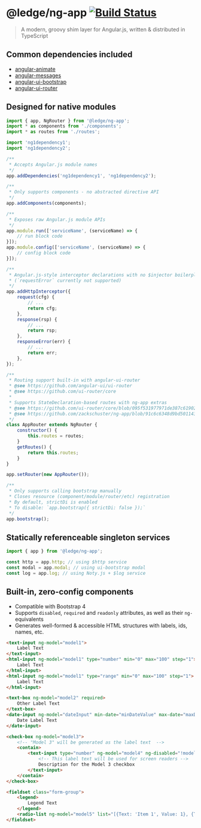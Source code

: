 # @ledge/ng-app [![Build Status](https://travis-ci.org/zackschuster/ng-app.svg?branch=master)](https://travis-ci.org/zackschuster/ng-app)

> A modern, groovy shim layer for Angular.js, written & distributed in TypeScript

## Common dependencies included

- [angular-animate](https://www.npmjs.com/package/angular-animate)
- [angular-messages](https://www.npmjs.com/package/angular-messages)
- [angular-ui-bootstrap](https://www.npmjs.com/package/angular-ui-bootstrap)
- [angular-ui-router](https://www.npmjs.com/package/@uirouter/angularjs)

## Designed for native modules

```js
import { app, NgRouter } from '@ledge/ng-app';
import * as components from './components';
import * as routes from './routes';

import 'ng1dependency1';
import 'ng1dependency2';

/**
 * Accepts Angular.js module names
 */
app.addDependencies('ng1dependency1', 'ng1dependency2');

/**
 * Only supports components - no abstracted directive API
 */
app.addComponents(components);

/**
 * Exposes raw Angular.js module APIs
 */
app.module.run(['serviceName', (serviceName) => {
	// run block code
}]);
app.module.config(['serviceName', (serviceName) => {
	// config block code
}]);

/**
 * Angular.js-style interceptor declarations with no $injector boilerplate
 * (`requestError` currently not supported)
 */
app.addHttpInterceptor({
	request(cfg) {
		// ...
		return cfg;
	},
	response(rsp) {
		// ...
		return rsp;
	},
	responseError(err) {
		// ...
		return err;
	},
});

/**
 * Routing support built-in with angular-ui-router
 * @see https://github.com/angular-ui/ui-router
 * @see https://github.com/ui-router/core
 *
 * Supports StateDeclaration-based routes with ng-app extras
 * @see https://github.com/ui-router/core/blob/095f531977971de387c619024c284f0f4df375d6/src/state/interface.ts#L111
 * @see https://github.com/zackschuster/ng-app/blob/91c6c6348d9bd501143bb570b6628ceae6299a9f/src/router.ts#L142
 */
class AppRouter extends NgRouter {
	constructor() {
		this.routes = routes;
	}
	getRoutes() {
		return this.routes;
	}
}

app.setRouter(new AppRouter());

/**
 * Only supports calling bootstrap manually
 * Closes resource (component/module/router/etc) registration
 * By default, strictDi is enabled
 * To disable: `app.bootstrap({ strictDi: false });`
 */
app.bootstrap();
```

## Statically referenceable singleton services

```js
import { app } from '@ledge/ng-app';

const http = app.http; // using $http service
const modal = app.modal; // using ui-bootstrap modal
const log = app.log; // using Noty.js + $log service
```

## Built-in, zero-config components

- Compatible with Bootstrap 4
- Supports `disabled`, `required` and `readonly` attributes, as well as their `ng-`equivalents
- Generates well-formed & accessible HTML structures with labels, ids, names, etc.

```html
<text-input ng-model="model1">
	Label Text
</text-input>
<html-input ng-model="model1" type="number" min="0" max="100" step="1">
	Label Text
</html-input>
<html-input ng-model="model1" type="range" min="0" max="100" step="1">
	Label Text
</html-input>

<text-box ng-model="model2" required>
	Other Label Text
</text-box>
<date-input ng-model="dateInput" min-date="minDateValue" max-date="maxDateValue">
	Date Label Text
</date-input>

<check-box ng-model="model3">
	<!-- "Model 3" will be generated as the label text  -->
	<contain>
		<text-input type="number" ng-model="model4" ng-disabled="!model3" min="1" max="2">
			<!-- This label text will be used for screen readers -->
			Description for the Model 3 checkbox
		</text-input>
	</contain>
</check-box>

<fieldset class="form-group">
	<legend>
		Legend Text
	</legend>
	<radio-list ng-model="model5" list="[{Text: 'Item 1', Value: 1}, {Text: 'Item 2', Value: 2}]"></radio-list>
</fieldset>
```
